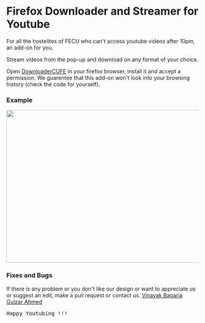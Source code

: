 # Firefox Downloader and Streamer for Youtube

For all the hostelites of FECU who can't access youtube videos after 10pm, an add-on for you.

Stream videos from the pop-up and download on any format of your choice.

Open [DownloaderCUFE](https://addons.mozilla.org/en-US/firefox/addon/downloader-cufe/) in your firefox browser, install it and accept a
permission. We guarentee that this add-on won't look into your browsing history (check the code for yourself).


### Example

<img src="https://github.com/VinayakBagaria/Firefox-Downloader/blob/master/screenshot.png"  width="700" height="400" />


### Fixes and Bugs

If there is any problem or you don't like our design or want to appreciate us or suggest an edit, make a pull request or contact us.
[Vinayak Bagaria](https://www.github.com/VinayakBagaria)<br/>
[Gulzar Ahmed](https://www.github.com/gulzar1996)

<pre>Happy Youtubing !!!</pre>
